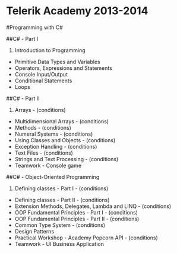 Telerik Academy 2013-2014
========================

#Programming with C#

##C# - Part I
1. Introduction to Programming 
* Primitive Data Types and Variables
* Operators, Expressions and Statements
* Console Input/Output 
* Conditional Statements
* Loops 


##C# - Part II
1. Arrays - (conditions)
* Multidimensional Arrays - (conditions)
* Methods - (conditions)
* Numeral Systems - (conditions)
* Using Classes and Objects - (conditions) 
* Exception Handling - (conditions) 
* Text Files - (conditions) 
* Strings and Text Processing - (conditions) 
* Teamwork - Console game 


##C# - Object-Oriented Programming
1. Defining classes - Part I - (conditions) 
* Defining classes - Part II - (conditions) 
* Extension Methods, Delegates, Lambda and LINQ - (conditions) 
* OOP Fundamental Principles - Part I - (conditions)
* OOP Fundamental Principles - Part II - (conditions) 
* Common Type System - (conditions)
* Design Patterns
* Practical Workshop - Academy Popcorn API - (conditions) 
* Teamwork - UI Business Application 
